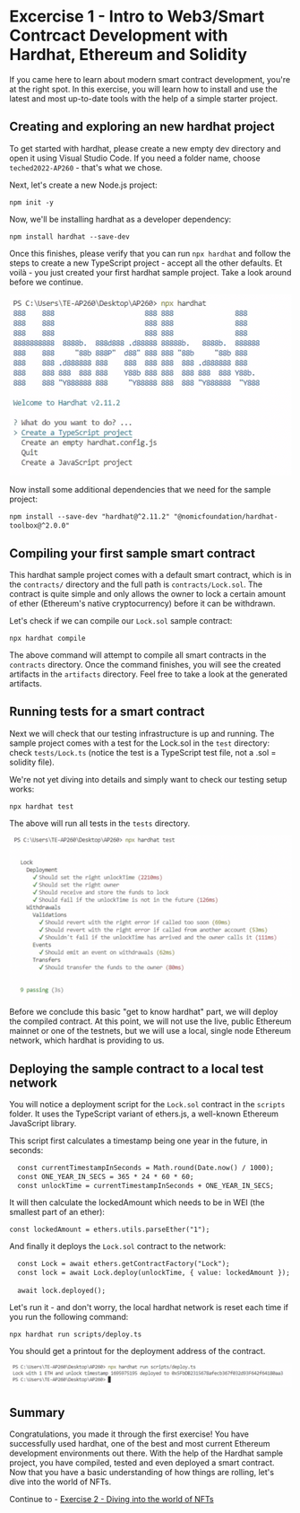 # Excercise 1 - Intro to Web3/Smart Contrcact Development with Hardhat, Ethereum and Solidity

If you came here to learn about modern smart contract development, you're at the right spot. In this exercise, you will learn how to install and use the latest and most up-to-date tools with the help of a simple starter project. 


## Creating and exploring an new hardhat project
To get started with hardhat, please create a new empty dev directory and open it using Visual Studio Code. If you need a folder name, choose `teched2022-AP260` - that's what we chose. 

Next, let's create a new Node.js project:

```
npm init -y
```

Now, we'll be installing hardhat as a developer dependency:

```
npm install hardhat --save-dev
```

Once this finishes, please verify that you can run `npx hardhat` and follow the steps to create a new TypeScript project - accept all the other defaults. Et voilà - you just created your first hardhat sample project. Take a look around before we continue. 

![Creating a new Hardhat sample project](images/new_hardhat.png)

Now install some additional dependencies that we need for the sample project:

```
npm install --save-dev "hardhat@^2.11.2" "@nomicfoundation/hardhat-toolbox@^2.0.0"
```

## Compiling your first sample smart contract

This hardhat sample project comes with a default smart contract, which is in the `contracts/` directory and the full path is `contracts/Lock.sol`. The contract is quite simple and only allows the owner to lock a certain amount of ether (Ethereum's native cryptocurrency) before it can be withdrawn. 

Let's check if we can compile our `Lock.sol` sample contract:

```
npx hardhat compile
```

The above command will attempt to compile all smart contracts in the `contracts` directory. Once the command finishes, you will see the created artifacts in the `artifacts` directory. Feel free to take a look at the generated artifacts.

## Running tests for a smart contract

Next we will check that our testing infrastructure is up and running. The sample project comes with a test for the Lock.sol in the `test` directory: check `tests/Lock.ts` (notice the test is a TypeScript test file, not a .sol = solidity file). 

We're not yet diving into details and simply want to check our testing setup works:

```
npx hardhat test
```

The above will run all tests in the `tests` directory. 

![Testing with Hardhat](images/hardhat_lock_test.png)

Before we conclude this basic "get to know hardhat" part, we will deploy the compiled contract. At this point, we will not use the live, public Ethereum mainnet or one of the testnets, but we will use a local, single node Ethereum network, which hardhat is providing to us.

## Deploying the sample contract to a local test network

You will notice a deployment script for the `Lock.sol` contract in the `scripts` folder. It uses the TypeScript variant of ethers.js, a well-known Ethereum JavaScript library. 

This script first calculates a timestamp being one year in the future, in seconds:

```
  const currentTimestampInSeconds = Math.round(Date.now() / 1000);
  const ONE_YEAR_IN_SECS = 365 * 24 * 60 * 60;
  const unlockTime = currentTimestampInSeconds + ONE_YEAR_IN_SECS;
```

It will then calculate the lockedAmount which needs to be in WEI (the smallest part of an ether):

```
const lockedAmount = ethers.utils.parseEther("1");
```

And finally it deploys the `Lock.sol` contract to the network:
```
  const Lock = await ethers.getContractFactory("Lock");
  const lock = await Lock.deploy(unlockTime, { value: lockedAmount });

  await lock.deployed();
```
 
 Let's run it - and don't worry, the local hardhat network is reset each time if you run the following command:

```
npx hardhat run scripts/deploy.ts
```

You should get a printout for the deployment address of the contract. 

![Locally deployed hardhat contract](images/hardhat_deploy.png)

## Summary
Congratulations, you made it through the first exercise! You have successfully used hardhat, one of the best and most current Ethereum development environments out there. With the help of the Hardhat sample project, you have compiled, tested and even deployed a smart contract. Now that you have a basic understanding of how things are rolling, let's dive into the world of NFTs. 

Continue to - [Exercise 2 - Diving into the world of NFTs](../ex2/README.md)

